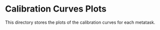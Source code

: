 # Calibration Curves Plots
This directory stores the plots of the calibration curves for each metatask.